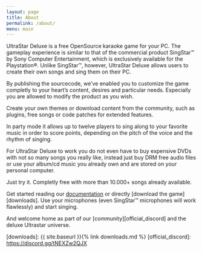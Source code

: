 ```yaml
---
layout: page
title: About
permalink: /about/
menu: main
---
```


UltraStar Deluxe is a free OpenSource karaoke game for your PC. The gameplay experience is similar to
that of the commercial product SingStar™ by Sony Computer Entertainment, which is exclusively available
for the Playstation®. Unlike SingStar™, however, UltraStar Deluxe allows users to create their own songs
and sing them on their PC.

By publishing the sourcecode, we’ve enabled you to customize the game completly to your heart’s content,
desires and particular needs. Especially you are allowed to modify the product as you wish.

Create your own themes or download content from the community, such as plugins, free songs or code patches
for extended features.

In party mode it allows up to twelve players to sing along to your favorite music in order to score points,
depending on the pitch of the voice and the rhythm of singing.

For UltraStar Deluxe to work you do not even have to buy expensive DVDs with not so many songs you really like,
instead just buy DRM free audio files or use your album/cd music you already own and are stored on your personal computer.

Just try it. Completly free with more than 10.000+ songs already available.

Get started reading our [documentation][readme] or directly [download the game][downloads].
Use your microphones (even SingStar™ microphones will work flawlessly) and start singing.

And welcome home as part of our [community][official_discord] and the deluxe Ultrastar universe.

[readme]: https://github.com/UltraStar-Deluxe/USDX/blob/master/README.md
[downloads]: {{ site.baseurl }}{% link downloads.md %}
[official_discord]: https://discord.gg/tNEXZw2QJX
